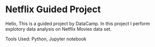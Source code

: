 # Netflix Guided Project

Hello, This is a guided project by DataCamp. In this project I perform explotory data analysis on Netflix Movies data set. 

Tools Used: Python, Jupyter notebook
